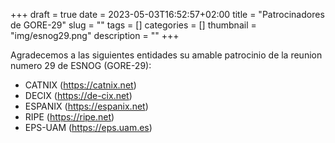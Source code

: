 +++ 
draft = true
date = 2023-05-03T16:52:57+02:00
title = "Patrocinadores de GORE-29"
slug = "" 
tags = []
categories = []
thumbnail = "img/esnog29.png"
description = ""
+++

Agradecemos a las siguientes entidades su amable patrocinio de la reunion numero 29 de ESNOG (GORE-29):

- CATNIX (https://catnix.net)
- DECIX (https://de-cix.net)
- ESPANIX (https://espanix.net)
- RIPE  (https://ripe.net)     
- EPS-UAM (https://eps.uam.es)
